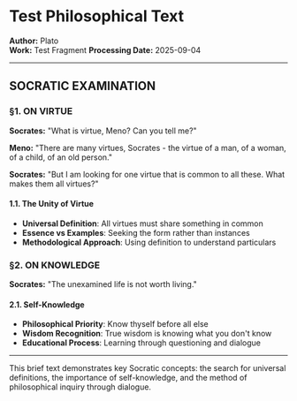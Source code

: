 # Test Philosophical Text

**Author:** Plato  
**Work:** Test Fragment
**Processing Date:** 2025-09-04

---

## SOCRATIC EXAMINATION

### §1. ON VIRTUE

**Socrates:** "What is virtue, Meno? Can you tell me?"

**Meno:** "There are many virtues, Socrates - the virtue of a man, of a woman, of a child, of an old person."

**Socrates:** "But I am looking for one virtue that is common to all these. What makes them all virtues?"

#### 1.1. The Unity of Virtue
- **Universal Definition**: All virtues must share something in common
- **Essence vs Examples**: Seeking the form rather than instances
- **Methodological Approach**: Using definition to understand particulars

### §2. ON KNOWLEDGE

**Socrates:** "The unexamined life is not worth living."

#### 2.1. Self-Knowledge
- **Philosophical Priority**: Know thyself before all else
- **Wisdom Recognition**: True wisdom is knowing what you don't know
- **Educational Process**: Learning through questioning and dialogue

---

This brief text demonstrates key Socratic concepts: the search for universal definitions, the importance of self-knowledge, and the method of philosophical inquiry through dialogue.